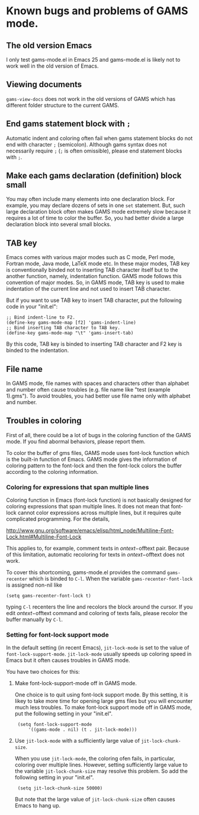 <!--
Author: Shiro Takeda
Maintainer: Shiro Takeda
-->

Known bugs and problems of GAMS mode.
============================================================

## The old version Emacs

I only test gams-mode.el in Emacs 25 and gams-mode.el is likely not to work
well in the old version of Emacs.


## Viewing documents

`gams-view-docs` does not work in the old versions of GAMS which has
different folder structure to the current GAMS.


## End gams statement block with `;`

Automatic indent and coloring often fail when gams statement blocks do not
end with character `;` (semicolon). Although gams syntax does not
necessarily require `;` (`;` is often omissible), please end statement
blocks with `;`.


## Make each gams declaration (definition) block small

You may often include many elements into one declaration block. For example,
you may declare dozens of sets in one `set` statement. But, such large
declaration block often makes GAMS mode extremely slow because it requires a
lot of time to color the buffer. So, you had better divide a large
declaration block into several small blocks.


## TAB key

Emacs comes with various major modes such as C mode, Perl mode, Fortran
mode, Java mode, LaTeX mode etc. In these major modes, TAB key is
conventionally binded not to inserting TAB character itself but to the
another function, namely, indentation function. GAMS mode follows this
convention of major modes. So, in GAMS mode, TAB key is used to make
indentation of the current line and not used to insert TAB character.

But if you want to use TAB key to insert TAB character, put the following
code in your "init.el":

    ;; Bind indent-line to F2.
    (define-key gams-mode-map [f2] 'gams-indent-line)
    ;; Bind inserting TAB character to TAB key.
    (define-key gams-mode-map "\t" 'gams-insert-tab)

By this code, TAB key is binded to inserting TAB character and F2 key is
binded to the indentation.


## File name

In GAMS mode, file names with spaces and characters other than alphabet and
number often cause troubles (e.g. file name like "test (example 1).gms").
To avoid troubles, you had better use file name only with alphabet and
number.

  
## Troubles in coloring

First of all, there could be a lot of bugs in the coloring function of the
GAMS mode. If you find abormal behaviors, please report them.
  
To color the buffer of gms files, GAMS mode uses font-lock function which is
the built-in function of Emacs. GAMS mode gives the information of coloring
pattern to the font-lock and then the font-lock colors the buffer according
to the coloring information.

### Coloring for expressions that span multiple lines

Coloring function in Emacs (font-lock function) is not basically designed
for coloring expressions that span multiple lines. It does not mean that
font-lock cannot color expressions across multiple lines, but it requires
quite complicated programming. For the details,

http://www.gnu.org/software/emacs/elisp/html_node/Multiline-Font-Lock.html#Multiline-Font-Lock

This applies to, for example, comment texts in $ontext-$offtext pair.
Because of this limitation, automatic recoloring for texts in
$ontext-$offtext does not work.

To cover this shortcoming, gams-mode.el provides the command `gams-recenter`
which is binded to `C-l`. When the variable `gams-recenter-font-lock` is
assigned non-nil like

    (setq gams-recenter-font-lock t)

typing `C-l` recenters the line and recolors the block around the cursor.
If you edit $ontext-$offtext command and coloring of texts fails, please
recolor the buffer manually by `C-l`.


### Setting for font-lock support mode

In the default setting (in recent Emacs), `jit-lock-mode` is set to the
value of `font-lock-support-mode`. `jit-lock-mode` usually speeds up
coloring speed in Emacs but it often causes troubles in GAMS mode.

You have two choices for this:

1. Make font-lock-support-mode off in GAMS mode.

   One choice is to quit using font-lock support mode. By this setting, it
   is likey to take more time for opening large gms files but you will
   encounter much less troubles. To make font-lock support mode off in GAMS
   mode, put the following setting in your "init.el".

        (setq font-lock-support-mode
            '((gams-mode . nil) (t . jit-lock-mode)))

2. Use `jit-lock-mode` with a sufficiently large value of
   `jit-lock-chunk-size`.

   When you use `jit-lock-mode`, the coloring ofen fails, in particular,
   coloring over multiple lines. However, setting sufficiently large value
   to the variable `jit-lock-chunk-size` may resolve this problem. So add
   the following setting in your "init.el".

        (setq jit-lock-chunk-size 50000)

   But note that the large value of `jit-lock-chunk-size` often causes Emacs
   to hang up.



<!--
--------------------
Local Variables:
mode: markdown
fill-column: 76
coding: utf-8-dos
End:
-->
